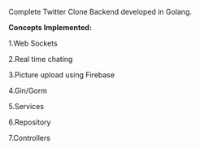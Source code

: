 Complete Twitter Clone Backend developed in Golang.

**Concepts Implemented:**

1.Web Sockets

2.Real time chating

3.Picture upload using Firebase

4.Gin/Gorm

5.Services

6.Repository 

7.Controllers

